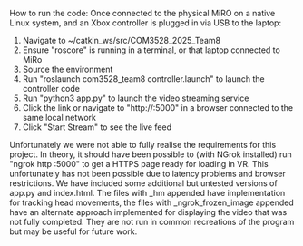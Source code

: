 How to run the code:
Once connected to the physical MiRO on a native Linux system, and an Xbox controller is plugged in via USB to the laptop:

1. Navigate to ~/catkin_ws/src/COM3528_2025_Team8
2. Ensure "roscore" is running in a terminal, or that laptop connected to MiRo
3. Source the environment
4. Run "roslaunch com3528_team8 controller.launch" to launch the controller code
5. Run "python3 app.py" to launch the video streaming service
6. Click the link or navigate to "http://<localhost>:5000" in a browser connected to the same local network
7. Click "Start Stream" to see the live feed

Unfortunately we were not able to fully realise the requirements for this project. In theory, it should have been possible to
(with NGrok installed) run "ngrok http <localhost>:5000" to get a HTTPS page ready for loading in VR. This unfortunately has not
been possible due to latency problems and browser restrictions. We have included some additional but untested versions of app.py
and index.html. The files with _hm appended have implementation for tracking head movements, the files with _ngrok_frozen_image
appended have an alternate approach implemented for displaying the video that was not fully completed. They are not run in common
recreations of the program but may be useful for future work.